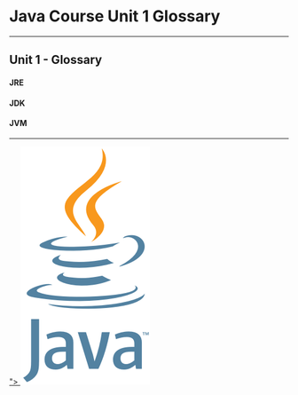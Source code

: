 # Java Course Unit 1 Glossary

---
## Unit 1 - Glossary

#### JRE

#### JDK

#### JVM

---

<a href="https://github.com/Kevin-Lago/Java-Course-Guide#java-course-guide">">
	<img src="../java_logo.png" />
</a>